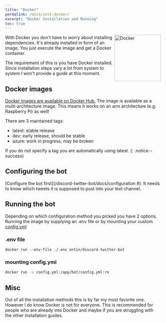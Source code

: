 ```yaml
---
title: "Docker"
permalink: /docs/inst-docker/
excerpt: "Docker Installation and Running"
toc: true
---
```


<img class="doc-img" src="{{ site.baseurl }}/assets/images/docker.png" alt="Docker" style="width: 150px; float: right;"/>
With Docker you don't have to worry about installing dependencies. It's
already installed in form of an image. You just execute the image and get
a Docker container.

The requirement of this is you have Docker installed. Since installation steps
vary a lot from system to system I won't provide a guide at this moment.

## Docker images
[Docker images are available on Docker Hub.](https://cloud.docker.com/repository/docker/nntin/discord-twitter-bot/tags)
The image is available as a multi-architecture image. This means it works
on an arm architecture (e.g. Raspberry Pi) as well!

There are 3 maintained tags:  
* latest: stable release
* dev: early release, should be stable
* azure: work in progress, may be broken

If you do not specify a tag you are automatically using latest.
{: .notice--success}

## Configuring the bot
[Configure the bot first](/discord-twitter-bot/docs/configuration #). It needs
to know which tweets it is supposed to post into your text channel.

## Running the bot
Depending on which configuration method you picked you have 2 options. Running
the image by supplying an .env file or by mounting your custom
[config.yml](https://github.com/NNTin/discord-twitter-bot/blob/azure/bot/config.yml)

### .env file
```
docker run --env-file ./.env nntin/discord-twitter-bot
```

### mounting config.yml
```bash
docker run -v config.yml:/app/bot/config.yml:ro
```

## Misc
Out of all the installation methods this is by far my most favorite one.
However I do know Docker is not for everyone. This is recommended for people
who are already into Docker and maybe if you are struggling with the other
installation guides.
